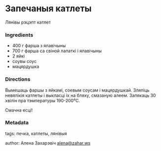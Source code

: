 # Запечаныя катлеты

Лянівы рэцэпт катлет

### Ingredients

 * 400 г фарша з ялавічыны
 * 700 г фарша са свіной лапаткі і ялавічыны
 * 2 яйкі
 * соувы соус
 * мацярдушка

### Directions

Вымешаць фаршы з яйкамі, соевым соусам і мацярдушкай. Зляпіць невялікія катлеты і выкласці іх на бляху, смазаную алеем. Запякаць 30 хвілін пра тэмпературы 190-200⁰C.

Смачна есці!

### Metadata

tags: печка, катлеты, лянівыя 

author: Алена Захарэвіч <alena@zahar.ws>
